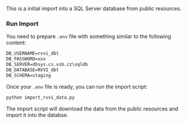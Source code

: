 This is a initial import into a SQL Server database from public resources. 

### Run Import

You need to prepare `.env` file with something similar to the following content:
```txt
DB_USERNAME=rvvi_dbt
DB_PASSWORD=xxx
DB_SERVER=dbsys.cs.vsb.cz\sqldb
DB_DATABASE=RVVI_dbt
DB_SCHEMA=staging
```

Once your `.env` file is ready, you can run the import script:
```bash
python import_rvvi_data.py
```

The import script will download the data from the public resources and import it into the databse.
